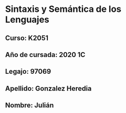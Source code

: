 

# Sintaxis y Semántica de los Lenguajes
## Curso: K2051
## Año de cursada: 2020 1C
## Legajo: 97069
## Apellido: Gonzalez Heredia
## Nombre: Julián
